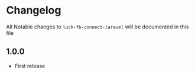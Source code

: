 # Changelog

All Notable changes to `luck-fb-connect-laravel` will be documented in this file

## 1.0.0
- First release

